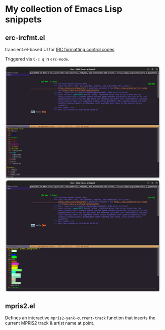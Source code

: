 # My collection of Emacs Lisp snippets

## erc-ircfmt.el

transient.el-based UI for [IRC formatting control codes](https://modern.ircdocs.horse/formatting.html). 

Triggered via `C-c q` in `erc-mode`.

![Foreground selection](.assets/ircfmt-1.png?raw=true "Foreground color selection")
![Background selection](.assets/ircfmt-2.png?raw=true "Background color selection")

## mpris2.el

Defines an interactive `mpris2-yank-current-track` function that inserts the current MPRIS2 track & artist name at point.
